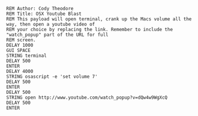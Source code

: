     REM Author: Cody Theodore
    REM Title: OSX Youtube Blast
    REM This payload will open terminal, crank up the Macs volume all the way, then open a youtube video of
    REM your choice by replacing the link. Remember to include the "watch_popup" part of the URL for full
    REM screen.
    DELAY 1000
    GUI SPACE
    STRING terminal
    DELAY 500
    ENTER
    DELAY 4000
    STRING osascript -e 'set volume 7'
    DELAY 500
    ENTER
    DELAY 500
    STRING open http://www.youtube.com/watch_popup?v=dQw4w9WgXcQ
    DELAY 500
    ENTER
